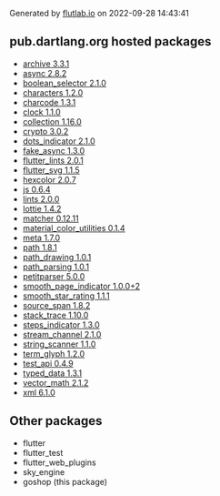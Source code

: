 Generated by [flutlab.io](https://flutlab.io) on 2022-09-28 14:43:41


## pub.dartlang.org hosted packages

 - [archive 3.3.1](https://pub.dartlang.org/packages/archive/versions/3.3.1)
 - [async 2.8.2](https://pub.dartlang.org/packages/async/versions/2.8.2)
 - [boolean_selector 2.1.0](https://pub.dartlang.org/packages/boolean_selector/versions/2.1.0)
 - [characters 1.2.0](https://pub.dartlang.org/packages/characters/versions/1.2.0)
 - [charcode 1.3.1](https://pub.dartlang.org/packages/charcode/versions/1.3.1)
 - [clock 1.1.0](https://pub.dartlang.org/packages/clock/versions/1.1.0)
 - [collection 1.16.0](https://pub.dartlang.org/packages/collection/versions/1.16.0)
 - [crypto 3.0.2](https://pub.dartlang.org/packages/crypto/versions/3.0.2)
 - [dots_indicator 2.1.0](https://pub.dartlang.org/packages/dots_indicator/versions/2.1.0)
 - [fake_async 1.3.0](https://pub.dartlang.org/packages/fake_async/versions/1.3.0)
 - [flutter_lints 2.0.1](https://pub.dartlang.org/packages/flutter_lints/versions/2.0.1)
 - [flutter_svg 1.1.5](https://pub.dartlang.org/packages/flutter_svg/versions/1.1.5)
 - [hexcolor 2.0.7](https://pub.dartlang.org/packages/hexcolor/versions/2.0.7)
 - [js 0.6.4](https://pub.dartlang.org/packages/js/versions/0.6.4)
 - [lints 2.0.0](https://pub.dartlang.org/packages/lints/versions/2.0.0)
 - [lottie 1.4.2](https://pub.dartlang.org/packages/lottie/versions/1.4.2)
 - [matcher 0.12.11](https://pub.dartlang.org/packages/matcher/versions/0.12.11)
 - [material_color_utilities 0.1.4](https://pub.dartlang.org/packages/material_color_utilities/versions/0.1.4)
 - [meta 1.7.0](https://pub.dartlang.org/packages/meta/versions/1.7.0)
 - [path 1.8.1](https://pub.dartlang.org/packages/path/versions/1.8.1)
 - [path_drawing 1.0.1](https://pub.dartlang.org/packages/path_drawing/versions/1.0.1)
 - [path_parsing 1.0.1](https://pub.dartlang.org/packages/path_parsing/versions/1.0.1)
 - [petitparser 5.0.0](https://pub.dartlang.org/packages/petitparser/versions/5.0.0)
 - [smooth_page_indicator 1.0.0+2](https://pub.dartlang.org/packages/smooth_page_indicator/versions/1.0.0+2)
 - [smooth_star_rating 1.1.1](https://pub.dartlang.org/packages/smooth_star_rating/versions/1.1.1)
 - [source_span 1.8.2](https://pub.dartlang.org/packages/source_span/versions/1.8.2)
 - [stack_trace 1.10.0](https://pub.dartlang.org/packages/stack_trace/versions/1.10.0)
 - [steps_indicator 1.3.0](https://pub.dartlang.org/packages/steps_indicator/versions/1.3.0)
 - [stream_channel 2.1.0](https://pub.dartlang.org/packages/stream_channel/versions/2.1.0)
 - [string_scanner 1.1.0](https://pub.dartlang.org/packages/string_scanner/versions/1.1.0)
 - [term_glyph 1.2.0](https://pub.dartlang.org/packages/term_glyph/versions/1.2.0)
 - [test_api 0.4.9](https://pub.dartlang.org/packages/test_api/versions/0.4.9)
 - [typed_data 1.3.1](https://pub.dartlang.org/packages/typed_data/versions/1.3.1)
 - [vector_math 2.1.2](https://pub.dartlang.org/packages/vector_math/versions/2.1.2)
 - [xml 6.1.0](https://pub.dartlang.org/packages/xml/versions/6.1.0)

## Other packages

 - flutter
 - flutter_test
 - flutter_web_plugins
 - sky_engine
 - goshop (this package)


